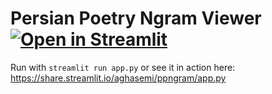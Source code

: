 # Persian Poetry Ngram Viewer [![Open in Streamlit](https://static.streamlit.io/badges/streamlit_badge_black_white.svg)](https://share.streamlit.io/aghasemi/ppngram/app.py)
Run with `streamlit run app.py` or see it in action here: https://share.streamlit.io/aghasemi/ppngram/app.py

